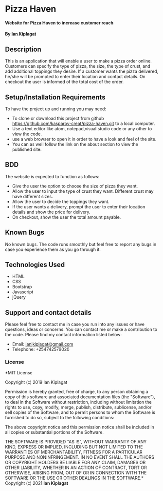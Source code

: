 # Pizza Haven

#### Website for Pizza Haven to increase customer reach

#### By **[Ian Kiplagat](https://github.com/kasparov-creat)**

## Description

This is an application that will enable a user to make a pizza order online. Customers can specify the type of pizza, the size, the type of crust, and add additional toppings they desire. If a customer wants the pizza delivered, he/she will be prompted to enter their location and contact details. On checkout the user is informed of the total cost of the order.

## Setup/Installation Requirements

To have the project up and running you may need:

- To clone or download this project from github https://github.com/kasparov-creat/pizza-haven.git to a local computer.
- Use a text editor like atom, notepad,visual studio code or any other to view the code.
- use a web browser to open it in order to have a look and feel of the site.
- You can as well follow the link on the about section to view the published site.

## BDD

The website is expected to function as follows:

- Give the user the option to choose the size of pizza they want.
- Allow the user to input the type of crust they want. Different crust may have different sizes.
- Allow the user to decide the toppings they want.
- If the user wants a delivery, prompt the user to enter their location details and show the price for delivery.
- On checkout, show the user the total amount payable.

## Known Bugs

No known bugs. The code runs smoothly but feel free to report any bugs in case you experience them as you go through it.

## Technologies Used

- HTML
- CSS
- Bootstrap
- Javascript
- jQuery

## Support and contact details

Please feel free to contact me in case you run into any issues or have questions, ideas or concerns. You can contact me or make a contribution to the code. Please find my contact information listed below:

- Email: ianjkiplagat@gmail.com
- Telephone: +254742579020

### License

\*MIT License

Copyright (c) 2019 Ian Kiplagat

Permission is hereby granted, free of charge, to any person obtaining a copy
of this software and associated documentation files (the "Software"), to deal
in the Software without restriction, including without limitation the rights
to use, copy, modify, merge, publish, distribute, sublicense, and/or sell
copies of the Software, and to permit persons to whom the Software is
furnished to do so, subject to the following conditions:

The above copyright notice and this permission notice shall be included in all
copies or substantial portions of the Software.

THE SOFTWARE IS PROVIDED "AS IS", WITHOUT WARRANTY OF ANY KIND, EXPRESS OR
IMPLIED, INCLUDING BUT NOT LIMITED TO THE WARRANTIES OF MERCHANTABILITY,
FITNESS FOR A PARTICULAR PURPOSE AND NONINFRINGEMENT. IN NO EVENT SHALL THE
AUTHORS OR COPYRIGHT HOLDERS BE LIABLE FOR ANY CLAIM, DAMAGES OR OTHER
LIABILITY, WHETHER IN AN ACTION OF CONTRACT, TORT OR OTHERWISE, ARISING FROM,
OUT OF OR IN CONNECTION WITH THE SOFTWARE OR THE USE OR OTHER DEALINGS IN THE
SOFTWARE.\*
Copyright (c) 2021 **Ian Kiplagat**
